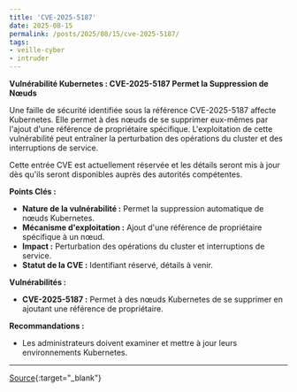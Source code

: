 ```yaml
---
title: 'CVE-2025-5187'
date: 2025-08-15
permalink: /posts/2025/08/15/cve-2025-5187/
tags:
- veille-cyber
- intruder
---
```

**Vulnérabilité Kubernetes : CVE-2025-5187 Permet la Suppression de Nœuds**

Une faille de sécurité identifiée sous la référence CVE-2025-5187 affecte Kubernetes. Elle permet à des nœuds de se supprimer eux-mêmes par l'ajout d'une référence de propriétaire spécifique. L'exploitation de cette vulnérabilité peut entraîner la perturbation des opérations du cluster et des interruptions de service.

Cette entrée CVE est actuellement réservée et les détails seront mis à jour dès qu'ils seront disponibles auprès des autorités compétentes.

**Points Clés :**

*   **Nature de la vulnérabilité :** Permet la suppression automatique de nœuds Kubernetes.
*   **Mécanisme d'exploitation :** Ajout d'une référence de propriétaire spécifique à un nœud.
*   **Impact :** Perturbation des opérations du cluster et interruptions de service.
*   **Statut de la CVE :** Identifiant réservé, détails à venir.

**Vulnérabilités :**

*   **CVE-2025-5187 :** Permet à des nœuds Kubernetes de se supprimer en ajoutant une référence de propriétaire.

**Recommandations :**

*   Les administrateurs doivent examiner et mettre à jour leurs environnements Kubernetes.

---
[Source](https://cvemon.intruder.io/cves/CVE-2025-5187){:target="_blank"}
